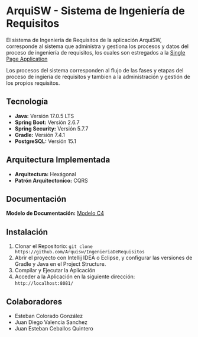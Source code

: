 # ArquiSW - Sistema de Ingeniería de Requisitos

El sistema de Ingeniería de Requisitos de la aplicación ArquiSW, corresponde al sistema que administra y gestiona los procesos y datos del proceso de ingeniería de requisitos, los cuales son estregados a la [Single Page Application](https://github.com/Arquisw/Arquisw-Front)

Los procesos del sistema corresponden al flujo de las fases y etapas del proceso de ingiería de requisitos y tambien a la administración y gestión de los propios requisitos.

## Tecnología

- **Java:** Versión 17.0.5 LTS
- **Spring Boot:** Versión 2.6.7
- **Spring Security:** Versión 5.7.7
- **Gradle:** Versión 7.4.1
- **PostgreSQL:** Versión 15.1

## Arquitectura Implementada

- **Arquitectura:**  Hexágonal
- **Patrón Arquitectonico:** CQRS

## Documentación

**Modelo de Documentación:**  [Modelo C4](https://arquisw.github.io/ArquiSW-Documentacion/)

## Instalación

1. Clonar el Repositorio:
   `git clone https://github.com/Arquisw/IngenieriaDeRequisitos`
2. Abrir el proyecto con Intellij IDEA o Eclipse, y configurar las versiones de Gradle y Java en el Project Structure.
3. Compilar y Ejecutar la Aplicación
4. Acceder a la Aplicación en la siguiente dirección:
   `http://localhost:8081/`

## Colaboradores

- Esteban Colorado González
- Juan Diego Valencia Sanchez
- Juan Esteban Ceballos Quintero